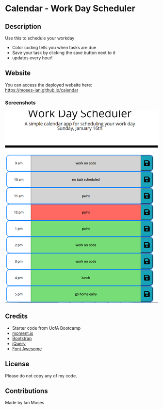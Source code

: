 # Calendar - Work Day Scheduler

## Description

Use this to schedule your workday
- Color coding tells you when tasks are due
- Save your task by clicking the save button next to it
- updates every hour!

## Website

You can access the deployed website here:
<br>
https://moses-ian.github.io/calendar

### Screenshots

![screenshot](./assets/images/screenshot1.png)


## Credits

- Starter code from UofA Bootcamp
- [moment.js](https://momentjs.com/)
- [Bootstrap](https://getbootstrap.com)
- [jQuery](https://jquery.com/)
- [Font Awesome](https://fontawesome.com/)

## License

Please do not copy any of my code.

## Contributions

Made by Ian Moses